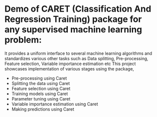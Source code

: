 # Demo of CARET (Classification And Regression Training) package for any supervised machine learning problem:

   It provides a uniform interface to several machine learning algorithms and standardizes various other tasks such as Data splitting, Pre-processing, Feature selection, Variable importance estimation etc 
    This project showcases implementation of various stages using the package,

* Pre-processing using Caret
* Splitting the data using Caret
* Feature selection using Caret
* Training models using Caret
* Parameter tuning using Caret
* Variable importance estimation using Caret
* Making predictions using Caret
